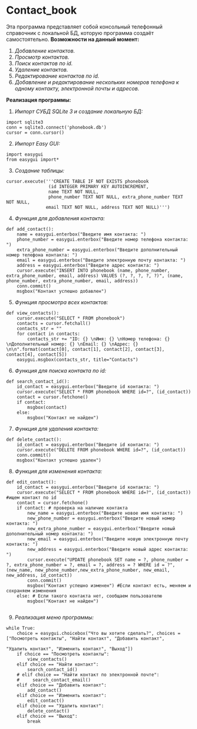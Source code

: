# Contact_book
Эта программа представляет собой консольный телефонный справочник с локальной БД, которую программа создаёт самостоятельно. 
**Возможности на данный момент:**
1. *Добавление контактов.*
2. *Просмотр контактов.*
3. *Поиск контактов по id.*
4. *Удаление контактов.*
5. *Редактирование контактов по  id.*
6. *Добавление и редактирование нескольких номеров телефона к одному контакту, электронной почты и адресов.*

**Реализация программы:**

1. _Импорт СУБД SQLite 3 и создание локальную БД:_

```
import sqlite3
conn = sqlite3.connect('phonebook.db')
cursor = conn.cursor()
```

2. _Импорт Easy GUI:_
```
import easygui 
from easygui import*
```

3.  _Создание таблицы:_

```
cursor.execute('''CREATE TABLE IF NOT EXISTS phonebook
                (id INTEGER PRIMARY KEY AUTOINCREMENT,
                name TEXT NOT NULL,
                phone_number TEXT NOT NULL, extra_phone_number TEXT NOT NULL, 
               email TEXT NOT NULL, address TEXT NOT NULL)''')

```
4. _Функция для добавления контакта:_

```
def add_contact():
    name = easygui.enterbox("Введите имя контакта: ")
    phone_number = easygui.enterbox("Введите номер телефона контакта: ")
    extra_phone_number = easygui.enterbox("Введите дополнительный номер телефона контакта: ")
    email = easygui.enterbox("Введите электронную почту контакта: ")
    address = easygui.enterbox("Введите адрес контакта: ")
    cursor.execute("INSERT INTO phonebook (name, phone_number, extra_phone_number, email, address) VALUES (?, ?, ?, ?, ?)", (name, phone_number, extra_phone_number, email, address))
    conn.commit()
    msgbox("Контакт успешно добавлен")

```
5. _Функция просмотра всех контактов:_

```
def view_contacts():
    cursor.execute("SELECT * FROM phonebook")
    contacts = cursor.fetchall()
    contacts_str = ""
    for contact in contacts:
        contacts_str += "ID: {} \nИмя: {} \nНомер телефона: {} \nДополнительный номер: {} \nEmail: {} \nАдрес: {} \n\n".format(contact[0], contact[1], contact[2], contact[3], contact[4], contact[5])
    easygui.msgbox(contacts_str, title="Contacts")
```
6. _Функция для поиска контакта по id:_

```
def search_contact_id():
    id_contact = easygui.enterbox("Введите id контакта: ")
    cursor.execute("SELECT * FROM phonebook WHERE id=?", (id_contact))
    contact = cursor.fetchone()
    if contact:
        msgbox(contact)
    else:
        msgbox("Контакт не найден")
```
7. _Функция для удаления контакта:_

```
def delete_contact():
    id_contact = easygui.enterbox("Введите id контакта: ")
    cursor.execute("DELETE FROM phonebook WHERE id=?", (id_contact))
    conn.commit()
    msgbox("Контакт успешно удален")
```

8. _Функция для изменения контакта:_

```
def edit_contact():
    id_contact = easygui.enterbox("Введите id контакта: ")
    cursor.execute("SELECT * FROM phonebook WHERE id=?", (id_contact)) #ищем контакт по id
    contact = cursor.fetchone()
    if contact: # проверка на наличие контакта
        new_name = easygui.enterbox("Введите новое имя контакта: ")
        new_phone_number = easygui.enterbox("Введите новый номер контакта: ")
        new_extra_phone_number = easygui.enterbox("Введите новый  дополнительный номер контакта: ")
        new_email = easygui.enterbox("Введите новую электронную почту контакта: ")
        new_address = easygui.enterbox("Введите новый адрес контакта: ")
        cursor.execute("UPDATE phonebook SET name = ?, phone_number = ?, extra_phone_number = ?, email = ?, address = ? WHERE id = ?", (new_name, new_phone_number,new_extra_phone_number, new_email, new_address, id_contact))
        conn.commit()
        msgbox("Контакт успешно изменен") #Если контакт есть, меняем и сохраняем изменения
    else: # Если такого контакта нет, сообщаем пользователю
        msgbox("Контакт не найден")
    
```

9. _Реализация меню программы:_

```
while True:
    choice = easygui.choicebox("Что вы хотите сделать?", choices = ["Посмотреть контакты", "Найти контакт", "Добавить контакт", 
                                                                    "Удалить контакт", "Изменить контакт", "Выход"])
    if choice == "Посмотреть контакты":
        view_contacts()
    elif choice == "Найти контакт":
        search_contact_id()
    # elif choice == "Найти контакт по электронной почте":
    #     search_contact_email()
    elif choice == "Добавить контакт":
        add_contact()
    elif choice == "Изменить контакт":
        edit_contact()
    elif choice == "Удалить контакт":
        delete_contact()
    elif choice == "Выход":
        break
```